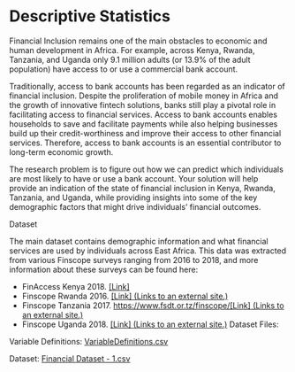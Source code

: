 # Descriptive Statistics


Financial Inclusion remains one of the main obstacles to economic and human development in Africa. For example, across Kenya, Rwanda, Tanzania, and Uganda only 9.1 million adults (or 13.9% of the adult population) have access to or use a commercial bank account.

Traditionally, access to bank accounts has been regarded as an indicator of financial inclusion. Despite the proliferation of mobile money in Africa and the growth of innovative fintech solutions, banks still play a pivotal role in facilitating access to financial services. Access to bank accounts enables households to save and facilitate payments while also helping businesses build up their credit-worthiness and improve their access to other financial services. Therefore, access to bank accounts is an essential contributor to long-term economic growth.

The research problem is to figure out how we can predict which individuals are most likely to have or use a bank account. Your solution will help provide an indication of the state of financial inclusion in Kenya, Rwanda, Tanzania, and Uganda, while providing insights into some of the key demographic factors that might drive individuals’ financial outcomes.


Dataset

The main dataset contains demographic information and what financial services are used by individuals across East Africa. This data was extracted from various Finscope surveys ranging from 2016 to 2018, and more information about these surveys can be found here:

- FinAccess Kenya 2018. [[Link]](https://www.fsdkenya.org/blogs-publications/publications/2018-annual-report/)
- Finscope Rwanda 2016. [[Link] (Links to an external site.)](http://www.statistics.gov.rw/publication/finscope-rwanda-2016)
- Finscope Tanzania 2017. [https://www.fsdt.or.tz/finscope/[Link] (Links to an external site.)](https://www.fsdt.or.tz/finscope/)
- Finscope Uganda 2018. [[Link] (Links to an external site.)](https://fsduganda.or.ug/finscope-2018-survey-report/)
Dataset Files:

Variable Definitions: [VariableDefinitions.csv](https://github.com/esther-nyokabi/Descriptive-Statistics/files/9842753/VariableDefinitions.csv)

Dataset: [Financial Dataset - 1.csv](https://github.com/esther-nyokabi/Descriptive-Statistics/files/9842764/Financial.Dataset.-.1.csv)
